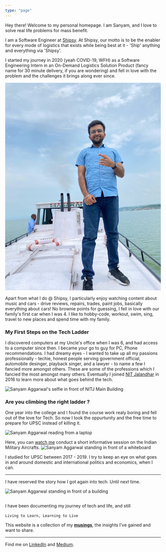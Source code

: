 ```yaml
---
type: "page"
---
```


Hey there! Welcome to my personal homepage.
I am Sanyam, and I love to solve real life problems for mass benefit.

I am a Software Engineer at [Shipsy](https://shipsy.io). At Shipsy, our motto is to be the enabler for every mode of logistics that exists while being best at it - 'Ship' anything and everything via 'Shipsy'.

I started my journey in 2020 (yeah COVID-19, WFH) as a Software Engineering Intern in an On-Demand Logistics Solution Product (fancy name for 30 minute delivery, if you are wondering) and fell in love with the problem and the challenges it brings along ever since.

![Sanyam Aggarwal on a Boat](static/images/shipping.jpeg "Shipping !")

Apart from what I do @ Shipsy, I particularly enjoy watching content about music and cars - drive reviews, repairs, trades, paint jobs, basically everything about cars! No brownie points for guessing, I fell in love with our family's first car when I was 4.
I like to hobby-code, workout, swim, sing, travel to new places and spend time with my family.

### My First Steps on the Tech Ladder

I discovered computers at my Uncle's office when I was 6, and had access to a computer since then. I became your go to guy for PC, Phone recommendations. I had dreamy eyes - I wanted to take up all my passions professionally - techie, honest people serving government official, automobile desinger, playback singer, and a lawyer - to name a few I fancied more amongst others. These are some of the professions which I fancied the most amongst many others. Eventually I joined [NIT Jalandhar](https://www.nitj.ac.in/) in 2016 to learn more about what goes behind the tech.

![Sanyam Aggarwal's selfie in front of NITJ Main Building](static/images/2016.jpeg "2016 Fresher's Party")

### Are you climbing the right ladder ?

One year into the college and I found the course work realy boring and fell out of the love for Tech. So now I took the oppurtunity and the free time to prepare for UPSC instead of killing it.


![Sanyam Aggarwal reading from a laptop](static/images/2019.jpeg "2019 Prep Mode !")

Here, you can [watch me](https://youtu.be/UIU3OOz1FAg) conduct a short informative session on the Indian Military Aircrafts.
![Sanyam Aggarwal standing in front of a whiteboard](static/images/seminar.png "Yeah I am passionate about what I do")

I studied for UPSC between 2017 - 2019. I try to keep an eye on what goes in and around domestic and international politics and economics, when I can.

-------

I have reserved the story how I got again into tech. Until next time.

![Sanyam Aggarwal standing in front of a building](static/images/monsoon-palace-2022.jpeg "Monsoon Palace, Udaipur 2022")

##

I have been documenting my journey of tech and life, and still 

``Living to Learn, Learning to Live``

This website is a collection of my [**musings**](/blog), the insights I've gained and want to share.

------

Find me on [LinkedIn](https://www.linkedin.com/in/sanyamaggarwal) and [Medium](https://sanyamaggarwal.medium.com).